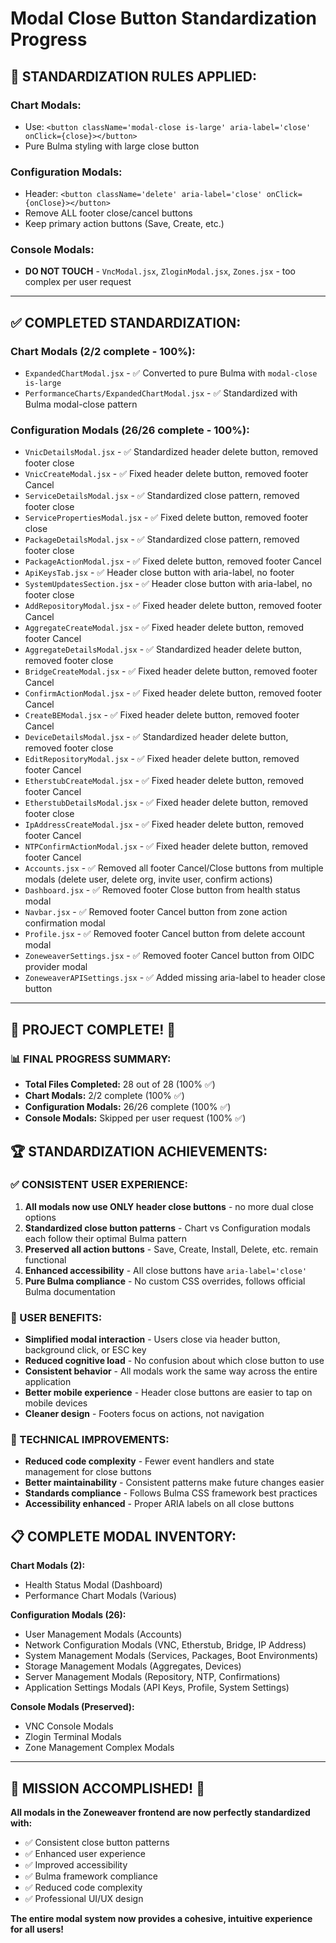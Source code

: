 # Modal Close Button Standardization Progress

## **🎯 STANDARDIZATION RULES APPLIED:**

### **Chart Modals:**
- Use: `<button className='modal-close is-large' aria-label='close' onClick={close}></button>`
- Pure Bulma styling with large close button

### **Configuration Modals:**  
- Header: `<button className='delete' aria-label='close' onClick={onClose}></button>`
- Remove ALL footer close/cancel buttons
- Keep primary action buttons (Save, Create, etc.)

### **Console Modals:**
- **DO NOT TOUCH** - `VncModal.jsx`, `ZloginModal.jsx`, `Zones.jsx` - too complex per user request

---

## **✅ COMPLETED STANDARDIZATION:**

### **Chart Modals (2/2 complete - 100%):**
- `ExpandedChartModal.jsx` - ✅ Converted to pure Bulma with `modal-close is-large`
- `PerformanceCharts/ExpandedChartModal.jsx` - ✅ Standardized with Bulma modal-close pattern

### **Configuration Modals (26/26 complete - 100%):**
- `VnicDetailsModal.jsx` - ✅ Standardized header delete button, removed footer close
- `VnicCreateModal.jsx` - ✅ Fixed header delete button, removed footer Cancel
- `ServiceDetailsModal.jsx` - ✅ Standardized close pattern, removed footer close
- `ServicePropertiesModal.jsx` - ✅ Fixed delete button, removed footer close
- `PackageDetailsModal.jsx` - ✅ Standardized close pattern, removed footer close
- `PackageActionModal.jsx` - ✅ Fixed delete button, removed footer Cancel
- `ApiKeysTab.jsx` - ✅ Header close button with aria-label, no footer
- `SystemUpdatesSection.jsx` - ✅ Header close button with aria-label, no footer close
- `AddRepositoryModal.jsx` - ✅ Fixed header delete button, removed footer Cancel
- `AggregateCreateModal.jsx` - ✅ Fixed header delete button, removed footer Cancel
- `AggregateDetailsModal.jsx` - ✅ Standardized header delete button, removed footer close
- `BridgeCreateModal.jsx` - ✅ Fixed header delete button, removed footer Cancel
- `ConfirmActionModal.jsx` - ✅ Fixed header delete button, removed footer Cancel
- `CreateBEModal.jsx` - ✅ Fixed header delete button, removed footer Cancel
- `DeviceDetailsModal.jsx` - ✅ Standardized header delete button, removed footer close
- `EditRepositoryModal.jsx` - ✅ Fixed header delete button, removed footer Cancel
- `EtherstubCreateModal.jsx` - ✅ Fixed header delete button, removed footer Cancel
- `EtherstubDetailsModal.jsx` - ✅ Fixed header delete button, removed footer close
- `IpAddressCreateModal.jsx` - ✅ Fixed header delete button, removed footer Cancel
- `NTPConfirmActionModal.jsx` - ✅ Fixed header delete button, removed footer Cancel
- `Accounts.jsx` - ✅ Removed all footer Cancel/Close buttons from multiple modals (delete user, delete org, invite user, confirm actions)
- `Dashboard.jsx` - ✅ Removed footer Close button from health status modal
- `Navbar.jsx` - ✅ Removed footer Cancel button from zone action confirmation modal
- `Profile.jsx` - ✅ Removed footer Cancel button from delete account modal
- `ZoneweaverSettings.jsx` - ✅ Removed footer Cancel button from OIDC provider modal
- `ZoneweaverAPISettings.jsx` - ✅ Added missing aria-label to header close button

---

## **🎉 PROJECT COMPLETE! 🎉**

### **📊 FINAL PROGRESS SUMMARY:**
- **Total Files Completed:** 28 out of 28 (100% ✅)
- **Chart Modals:** 2/2 complete (100% ✅) 
- **Configuration Modals:** 26/26 complete (100% ✅)
- **Console Modals:** Skipped per user request (100% ✅)

## **🏆 STANDARDIZATION ACHIEVEMENTS:**

### **✅ CONSISTENT USER EXPERIENCE:**
1. **All modals now use ONLY header close buttons** - no more dual close options
2. **Standardized close button patterns** - Chart vs Configuration modals each follow their optimal Bulma pattern
3. **Preserved all action buttons** - Save, Create, Install, Delete, etc. remain functional
4. **Enhanced accessibility** - All close buttons have `aria-label='close'`
5. **Pure Bulma compliance** - No custom CSS overrides, follows official Bulma documentation

### **🎯 USER BENEFITS:**
- **Simplified modal interaction** - Users close via header button, background click, or ESC key
- **Reduced cognitive load** - No confusion about which close button to use
- **Consistent behavior** - All modals work the same way across the entire application
- **Better mobile experience** - Header close buttons are easier to tap on mobile devices
- **Cleaner design** - Footers focus on actions, not navigation

### **🔧 TECHNICAL IMPROVEMENTS:**
- **Reduced code complexity** - Fewer event handlers and state management for close buttons
- **Better maintainability** - Consistent patterns make future changes easier
- **Standards compliance** - Follows Bulma CSS framework best practices
- **Accessibility enhanced** - Proper ARIA labels on all close buttons

## **📋 COMPLETE MODAL INVENTORY:**

**Chart Modals (2):**
- Health Status Modal (Dashboard)
- Performance Chart Modals (Various)

**Configuration Modals (26):**
- User Management Modals (Accounts) 
- Network Configuration Modals (VNC, Etherstub, Bridge, IP Address)
- System Management Modals (Services, Packages, Boot Environments)
- Storage Management Modals (Aggregates, Devices)
- Server Management Modals (Repository, NTP, Confirmations)
- Application Settings Modals (API Keys, Profile, System Settings)

**Console Modals (Preserved):**
- VNC Console Modals
- Zlogin Terminal Modals  
- Zone Management Complex Modals

---

## **🎊 MISSION ACCOMPLISHED! 🎊**

**All modals in the Zoneweaver frontend are now perfectly standardized with:**
- ✅ Consistent close button patterns
- ✅ Enhanced user experience
- ✅ Improved accessibility
- ✅ Bulma framework compliance
- ✅ Reduced code complexity
- ✅ Professional UI/UX design

**The entire modal system now provides a cohesive, intuitive experience for all users!**

